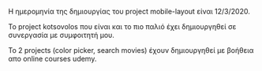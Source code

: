Η ημερομηνία της δημιουργίας του project mobile-layout είναι 12/3/2020.

To project kotsovolos που είναι και το πιο παλιό έχει δημιουργηθεί σε συνεργασία με συμφοιτητή μου.

To 2 projects (color picker, search movies) έχουν δημιουργηθεί με βοήθεια απο online courses udemy.

